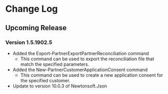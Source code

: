 <!--
    Please leave this section at the top of the change log.

    Changes for the upcoming release should go under the section titled "Upcoming Release", and should adhere to the following format:

    ## Upcoming Release
    * Overview of change #1
        - Additional information about change #1
    * Overview of change #2
        - Additional information about change #2
        - Additional information about change #2
    * Overview of change #3
    * Overview of change #4
        - Additional information about change #4

    ## YYYY.MM.DD - Version X.Y.Z (Previous Release)
    * Overview of change #1
        - Additional information about change #1
-->

# Change Log

## Upcoming Release

### Version 1.5.1902.5

* Added the Export-PartnerExportPartnerReconciliation command
    - This command can be used to export the reconciliation file that match the specified parameters.
* Added the New-PartnerCustomerApplicationConsent command 
    - This command can be used to create a new application consent for the specified customer.
* Update to version 10.0.3 of Newtonsoft.Json